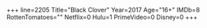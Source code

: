 +++
line=2205
Title="Black Clover"
Year=2017
Age="16+"
IMDb=8
RottenTomatoes=""
Netflix=0
Hulu=1
PrimeVideo=0
Disney=0
+++

